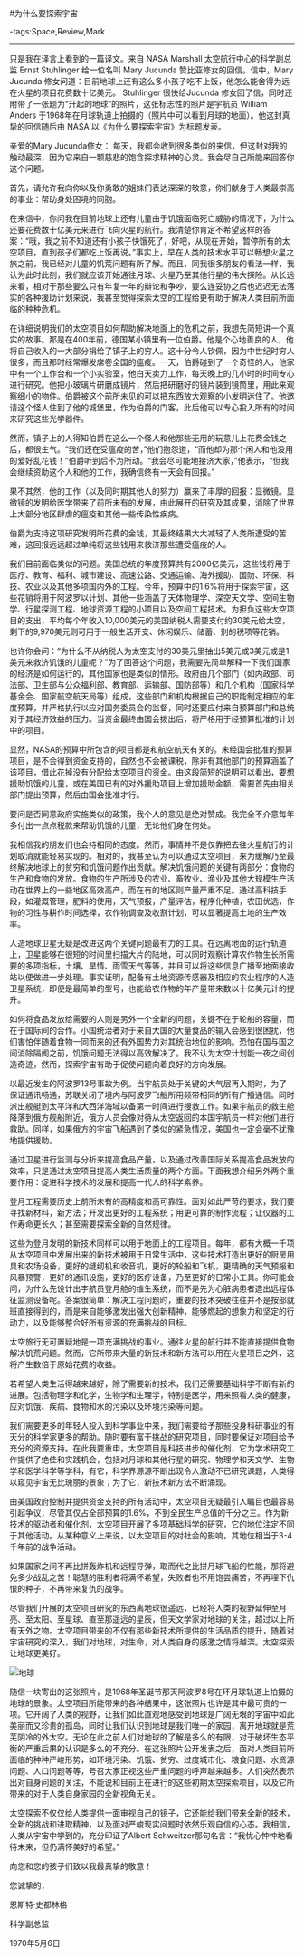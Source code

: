 #为什么要探索宇宙

-tags:Space,Review,Mark

----

只是我在译言上看到的一篇译文。来自 NASA Marshall 太空航行中心的科学副总监 Ernst Stuhlinger 给一位名叫 Mary Jucunda 赞比亚修女的回信。信中，Mary Jucunda 修女问道：目前地球上还有这么多小孩子吃不上饭，他怎么能舍得为远在火星的项目花费数十亿美元。
Stuhlinger 很快给Jucunda 修女回了信，同时还附带了一张题为“升起的地球”的照片，这张标志性的照片是宇航员 William Anders 于1968年在月球轨道上拍摄的（照片中可以看到月球的地面）。他这封真挚的回信随后由 NASA 以《为什么要探索宇宙》为标题发表。

亲爱的Mary Jucunda修女：
每天，我都会收到很多类似的来信，但这封对我的触动最深，因为它来自一颗慈悲的饱含探求精神的心灵。我会尽自己所能来回答你这个问题。

首先，请允许我向你以及你勇敢的姐妹们表达深深的敬意，你们献身于人类最崇高的事业：帮助身处困境的同胞。

在来信中，你问我在目前地球上还有儿童由于饥饿面临死亡威胁的情况下，为什么还要花费数十亿美元来进行飞向火星的航行。我清楚你肯定不希望这样的答案：“哦，我之前不知道还有小孩子快饿死了，好吧，从现在开始，暂停所有的太空项目，直到孩子们都吃上饭再说。”事实上，早在人类的技术水平可以畅想火星之旅之前，我已经对儿童的饥荒问题有所了解。而且，同我很多朋友的看法一样，我认为此时此刻，我们就应该开始通往月球、火星乃至其他行星的伟大探险。从长远来看，相对于那些要么只有年复一年的辩论和争吵，要么连妥协之后也迟迟无法落实的各种援助计划来说，我甚至觉得探索太空的工程给更有助于解决人类目前所面临的种种危机。

在详细说明我们的太空项目如何帮助解决地面上的危机之前，我想先简短讲一个真实的故事。那是在400年前，德国某小镇里有一位伯爵。他是个心地善良的人，他将自己收入的一大部分捐给了镇子上的穷人。这十分令人钦佩，因为中世纪时穷人很多，而且那时经常爆发席卷全国的瘟疫。一天，伯爵碰到了一个奇怪的人，他家中有一个工作台和一个小实验室，他白天卖力工作，每天晚上的几小时的时间专心进行研究。他把小玻璃片研磨成镜片，然后把研磨好的镜片装到镜筒里，用此来观察细小的物件。伯爵被这个前所未见的可以把东西放大观察的小发明迷住了。他邀请这个怪人住到了他的城堡里，作为伯爵的门客，此后他可以专心投入所有的时间来研究这些光学器件。

然而，镇子上的人得知伯爵在这么一个怪人和他那些无用的玩意儿上花费金钱之后，都很生气。“我们还在受瘟疫的苦，”他们抱怨道，“而他却为那个闲人和他没用的爱好乱花钱！”伯爵听到后不为所动。“我会尽可能地接济大家，”他表示，“但我会继续资助这个人和他的工作，我确信终有一天会有回报。”

果不其然，他的工作（以及同时期其他人的努力）赢来了丰厚的回报：显微镜。显微镜的发明给医学带来了前所未有的发展，由此展开的研究及其成果，消除了世界上大部分地区肆虐的瘟疫和其他一些传染性疾病。

伯爵为支持这项研究发明所花费的金钱，其最终结果大大减轻了人类所遭受的苦难，这回报远远超过单纯将这些钱用来救济那些遭受瘟疫的人。

我们目前面临类似的问题。美国总统的年度预算共有2000亿美元，这些钱将用于医疗、教育、福利、城市建设、高速公路、交通运输、海外援助、国防、环保、科技、农业以及其他多项国内外的工程。今年，预算中的1.6%将用于探索宇宙，这些花销将用于阿波罗以计划、其他一些涵盖了天体物理学、深空天文学、空间生物学、行星探测工程、地球资源工程的小项目以及空间工程技术。为担负这些太空项目的支出，平均每个年收入10,000美元的美国纳税人需要支付约30美元给太空，剩下的9,970美元则可用于一般生活开支、休闲娱乐、储蓄、别的税项等花销。

也许你会问：“为什么不从纳税人为太空支付的30美元里抽出5美元或3美元或是1美元来救济饥饿的儿童呢？”为了回答这个问题，我需要先简单解释一下我们国家的经济是如何运行的，其他国家也是类似的情形。政府由几个部门（如内政部、司法部、卫生部与公众福利部、教育部、运输部、国防部等）和几个机构（国家科学基金会、国家航空航天局等）组成，这些部门和机构根据自己的职能制定相应的年度预算，并严格执行以应对国务委员会的监督，同时还要应付来自预算部门和总统对于其经济效益的压力。当资金最终由国会拨出后，将严格用于经预算批准的计划中的项目。

显然，NASA的预算中所包含的项目都是和航空航天有关的。未经国会批准的预算项目，是不会得到资金支持的，自然也不会被课税，除非有其他部门的预算涵盖了该项目，借此花掉没有分配给太空项目的资金。由这段简短的说明可以看出，要想援助饥饿的儿童，或在美国已有的对外援助项目上增加援助金额，需要首先由相关部门提出预算，然后由国会批准才行。

要问是否同意政府实施类似的政策，我个人的意见是绝对赞成。我完全不介意每年多付出一点点税款来帮助饥饿的儿童，无论他们身在何处。

我相信我的朋友们也会持相同的态度。然而，事情并不是仅靠把去往火星航行的计划取消就能轻易实现的。相对的，我甚至认为可以通过太空项目，来为缓解乃至最终解决地球上的贫穷和饥饿问题作出贡献。解决饥饿问题的关键有两部分：食物的生产和食物的发放。食物的生产所涉及的农业、畜牧业、渔业及其他大规模生产活动在世界上的一些地区高效高产，而在有的地区则产量严重不足。通过高科技手段，如灌溉管理，肥料的使用，天气预报，产量评估，程序化种植，农田优选，作物的习性与耕作时间选择，农作物调查及收割计划，可以显著提高土地的生产效率。

人造地球卫星无疑是改进这两个关键问题最有力的工具。在远离地面的运行轨道上，卫星能够在很短的时间里扫描大片的陆地，可以同时观察计算农作物生长所需要的多项指标，土壤、旱情、雨雪天气等等，并且可以将这些信息广播至地面接收站以便做进一步处理。事实证明，配备有土地资源传感器及相应的农业程序的人造卫星系统，即便是最简单的型号，也能给农作物的年产量带来数以十亿美元计的提升。

如何将食品发放给需要的人则是另外一个全新的问题，关键不在于轮船的容量，而在于国际间的合作。小国统治者对于来自大国的大量食品的输入会感到很困扰，他们害怕伴随着食物一同而来的还有外国势力对其统治地位的影响。恐怕在国与国之间消除隔阂之前，饥饿问题无法得以高效解决了。我不认为太空计划能一夜之间创造奇迹，然而，探索宇宙有助于促使问题向着良好的方向发展。

以最近发生的阿波罗13号事故为例。当宇航员处于关键的大气层再入期时，为了保证通讯畅通，苏联关闭了境内与阿波罗飞船所用频带相同的所有广播通信。同时派出舰艇到太平洋和大西洋海域以备第一时间进行搜救工作。如果宇航员的救生舱降落到俄方舰船附近，俄方人员会像对待从太空返回的本国宇航员一样对他们进行救助。同样，如果俄方的宇宙飞船遇到了类似的紧急情况，美国也一定会毫不犹豫地提供援助。

通过卫星进行监测与分析来提高食品产量，以及通过改善国际关系提高食品发放的效率，只是通过太空项目提高人类生活质量的两个方面。下面我想介绍另外两个重要作用：促进科学技术的发展和提高一代人的科学素养。

登月工程需要历史上前所未有的高精度和高可靠性。面对如此严苛的要求，我们要寻找新材料，新方法；开发出更好的工程系统；用更可靠的制作流程；让仪器的工作寿命更长久；甚至需要探索全新的自然规律。

这些为登月发明的新技术同样可以用于地面上的工程项目。每年，都有大概一千项从太空项目中发展出来的新技术被用于日常生活中，这些技术打造出更好的厨房用具和农场设备，更好的缝纫机和收音机，更好的轮船和飞机，更精确的天气预报和风暴预警，更好的通讯设施，更好的医疗设备，乃至更好的日常小工具。你可能会问，为什么先设计出宇航员登月舱的维生系统，而不是先为心脏病患者造出远程体征监测设备呢。答案很简单：解决工程问题时，重要的技术突破往往并不是按部就班直接得到的，而是来自能够激发出强大创新精神，能够燃起的想象力和坚定的行动力，以及能够整合好所有资源的充满挑战的目标。

太空旅行无可置疑地是一项充满挑战的事业。通往火星的航行并不能直接提供食物解决饥荒问题。然而，它所带来大量的新技术和新方法可以用在火星项目之外，这将产生数倍于原始花费的收益。

若希望人类生活得越来越好，除了需要新的技术，我们还需要基础科学不断有新的进展。包括物理学和化学，生物学和生理学，特别是医学，用来照看人类的健康，应对饥饿、疾病、食物和水的污染以及环境污染等问题。

我们需要更多的年轻人投入到科学事业中来，我们需要给予那些投身科研事业的有天分的科学家更多的帮助。随时要有富于挑战的研究项目，同时要保证对项目给予充分的资源支持。在此我要重申，太空项目是科技进步的催化剂，它为学术研究工作提供了绝佳和实践机会，包括对月球和其他行星的研究、物理学和天文学、生物学和医学科学等学科，有它，科学界源源不断出现令人激动不已研究课题，人类得以窥见宇宙无比瑰丽的景象；为了它，新技术新方法不断涌现。

由美国政府控制并提供资金支持的所有活动中，太空项目无疑最引人瞩目也最容易引起争议，尽管其仅占全部预算的1.6%，不到全民生产总值的千分之三。作为新技术的驱动者和催化剂，太空项目开展了多项基础科学的研究，它的地位注定不同于其他活动。从某种意义上来说，以太空项目的对社会的影响，其地位相当于3-4千年前的战争活动。

如果国家之间不再比拼轰炸机和远程导弹，取而代之比拼月球飞船的性能，那将避免多少战乱之苦！聪慧的胜利者将满怀希望，失败者也不用饱尝痛苦，不再埋下仇恨的种子，不再带来复仇的战争。

尽管我们开展的太空项目研究的东西离地球很遥远，已经将人类的视野延伸至月亮、至太阳、至星球、直至那遥远的星辰，但天文学家对地球的关注，超过以上所有天外之物。太空项目带来的不仅有那些新技术所提供的生活品质的提升，随着对宇宙研究的深入，我们对地球，对生命，对人类自身的感激之情将越深。太空探索让地球更美好。

![地球](http://cdn.yeeyan.org/upload/image/2012/08/10114831_54510.jpg)

随信一块寄出的这张照片，是1968年圣诞节那天阿波罗8号在环月球轨道上拍摄的地球的景象。太空项目所能带来的各种结果中，这张照片也许是其中最可贵的一项。它开阔了人类的视野，让我们如此直观地感受到地球是广阔无垠的宇宙中如此美丽而又珍贵的孤岛，同时让我们认识到地球是我们唯一的家园，离开地球就是荒芜阴冷的外太空。无论在此之前人们对地球的了解是多么的有限，对于破坏生态平衡的严重后果的认识是多么的不充分。在这张照片公开发表之后，面对人类目前所面临的种种严峻形势，如环境污染、饥饿、贫穷、过度城市化、粮食问题、水资源问题、人口问题等等，号召大家正视这些严重问题的呼声越来越多。人们突然表示出对自身问题的关注，不能说和目前正在进行的这些初期太空探索项目，以及它所带来的对于人类自身家园的全新视角无关。

太空探索不仅仅给人类提供一面审视自己的镜子，它还能给我们带来全新的技术，全新的挑战和进取精神，以及面对严峻现实问题时依然乐观自信的心态。我相信，人类从宇宙中学到的，充分印证了Albert Schweitzer那句名言：“我忧心忡忡地看待未来，但仍满怀美好的希望。”

向您和您的孩子们致以我最真挚的敬意！

您诚挚的，

恩斯特·史都林格

科学副总监

1970年5月6日

